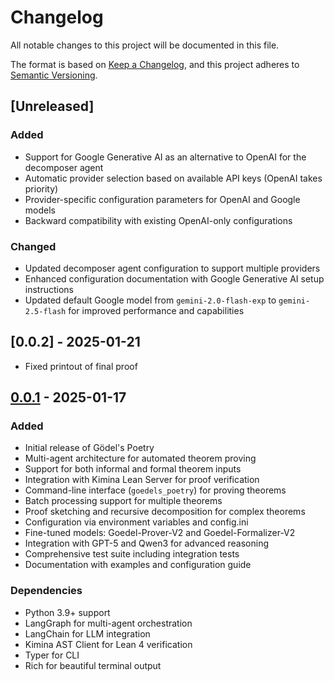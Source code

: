 # Changelog

All notable changes to this project will be documented in this file.

The format is based on [Keep a Changelog](https://keepachangelog.com/en/1.0.0/),
and this project adheres to [Semantic Versioning](https://semver.org/spec/v2.0.0.html).

## [Unreleased]

### Added
- Support for Google Generative AI as an alternative to OpenAI for the decomposer agent
- Automatic provider selection based on available API keys (OpenAI takes priority)
- Provider-specific configuration parameters for OpenAI and Google models
- Backward compatibility with existing OpenAI-only configurations

### Changed
- Updated decomposer agent configuration to support multiple providers
- Enhanced configuration documentation with Google Generative AI setup instructions
- Updated default Google model from `gemini-2.0-flash-exp` to `gemini-2.5-flash` for improved performance and capabilities

## [0.0.2] - 2025-01-21
- Fixed printout of final proof

## [0.0.1] - 2025-01-17

### Added
- Initial release of Gödel's Poetry
- Multi-agent architecture for automated theorem proving
- Support for both informal and formal theorem inputs
- Integration with Kimina Lean Server for proof verification
- Command-line interface (`goedels_poetry`) for proving theorems
- Batch processing support for multiple theorems
- Proof sketching and recursive decomposition for complex theorems
- Configuration via environment variables and config.ini
- Fine-tuned models: Goedel-Prover-V2 and Goedel-Formalizer-V2
- Integration with GPT-5 and Qwen3 for advanced reasoning
- Comprehensive test suite including integration tests
- Documentation with examples and configuration guide

### Dependencies
- Python 3.9+ support
- LangGraph for multi-agent orchestration
- LangChain for LLM integration
- Kimina AST Client for Lean 4 verification
- Typer for CLI
- Rich for beautiful terminal output

[0.0.1]: https://github.com/KellyJDavis/goedels-poetry/releases/tag/v0.0.1
